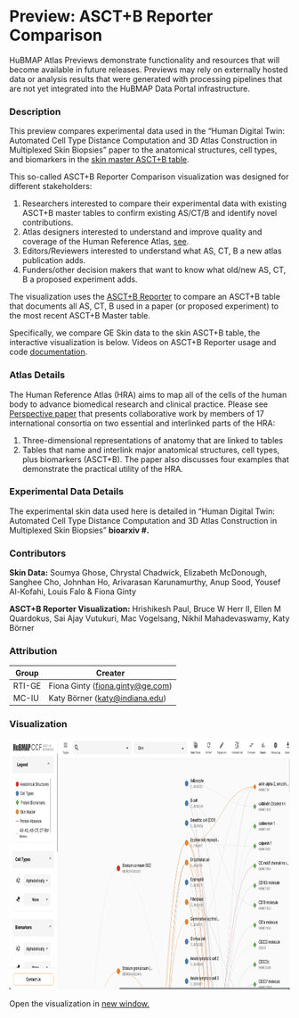#  Preview: ASCT+B Reporter Comparison

HuBMAP Atlas Previews demonstrate functionality and resources that will become available in future releases. Previews may rely on externally hosted data or analysis results that were generated with processing pipelines that are not yet integrated into the HuBMAP Data Portal infrastructure.

### Description

This preview compares experimental data used in the “Human Digital Twin: Automated Cell Type Distance Computation and 3D Atlas Construction in Multiplexed Skin Biopsies” paper to the anatomical structures, cell types, and biomarkers in the [skin master ASCT+B table](https://hubmapconsortium.github.io/ccf-releases/v1.1/docs/asct-b/skin.html).

This so-called ASCT+B Reporter Comparison visualization was designed for different stakeholders:

1. Researchers interested to compare their experimental data with existing ASCT+B master tables to confirm existing AS/CT/B and identify novel contributions.
2. Atlas designers interested to understand and improve quality and coverage of the Human Reference Atlas, [see](https://www.nature.com/articles/s41556-021-00788-6).
3. Editors/Reviewers interested to understand what AS, CT, B a new atlas publication adds.
4. Funders/other decision makers that want to know what old/new AS, CT, B a proposed experiment adds.

The visualization uses the [ASCT+B Reporter](https://hubmapconsortium.github.io/ccf-asct-reporter) to compare an ASCT+B table that documents all AS, CT, B used in a paper (or proposed experiment) to the most recent ASCT+B Master table.  

Specifically, we compare GE Skin data to the skin ASCT+B table, the interactive visualization is below. Videos on ASCT+B Reporter usage and code [documentation](https://hubmapconsortium.github.io/ccf-asct-reporter/). 

### Atlas Details

The Human Reference Atlas (HRA) aims to map all of the cells of the human body to advance biomedical research and clinical practice. Please see [Perspective paper](https://www.nature.com/articles/s41556-021-00788-6) that presents collaborative work by members of 17 international consortia on two essential and interlinked parts of the HRA: 
1. Three-dimensional representations of anatomy that are linked to tables
2. Tables that name and interlink major anatomical structures, cell types, plus biomarkers (ASCT+B). The paper also discusses four examples that demonstrate the practical utility of the HRA.   

### Experimental Data Details

The experimental skin data used here is detailed in “Human Digital Twin: Automated Cell Type Distance Computation and 3D Atlas Construction in Multiplexed Skin Biopsies” **bioarxiv #.**

### Contributors
**Skin Data:** Soumya Ghose, Chrystal Chadwick, Elizabeth McDonough, Sanghee Cho, Johnhan Ho, Arivarasan Karunamurthy, Anup Sood, Yousef Al-Kofahi, Louis Falo & Fiona Ginty

**ASCT+B Reporter Visualization:** Hrishikesh Paul, Bruce W Herr II, Ellen M Quardokus, Sai Ajay Vutukuri, Mac Vogelsang, Nikhil Mahadevaswamy, Katy Börner

### Attribution

| Group  | Creater                          |
|--------|----------------------------------|
| RTI-GE | Fiona Ginty (fiona.ginty@ge.com) |
| MC-IU  | Katy Börner (katy@indiana.edu)   |


### Visualization

<div class="video-container">
    <a target="_blank" href="https://hubmapconsortium.github.io/ccf-asct-reporter/vis?selectedOrgans=skin-v1.1&playground=false&comparisonCSVURL=https:%2F%2Fdocs.google.com%2Fspreadsheets%2Fd%2F1ebxX1VmZXrxjfxZC8DdxtPjTGQLId9NBja71ii939c8%2Fedit%23gid%3D0&comparisonColor=%23ff8000" >
        <img src="../img/pilot1.png" height="450" width="100%"> </img>
    </a>
</div>

Open the visualization in <a target="_blank" href="https://hubmapconsortium.github.io/ccf-asct-reporter/vis?selectedOrgans=skin-v1.1&playground=false&comparisonCSVURL=https:%2F%2Fdocs.google.com%2Fspreadsheets%2Fd%2F1ebxX1VmZXrxjfxZC8DdxtPjTGQLId9NBja71ii939c8%2Fedit%23gid%3D0&comparisonColor=%23ff8000" >new window.</a>
